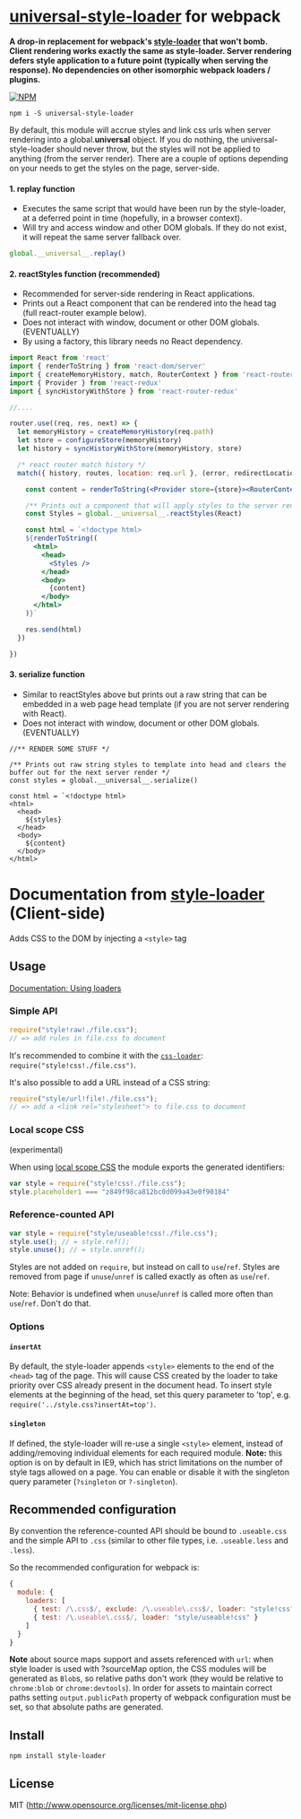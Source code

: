 # [universal-style-loader](https://npmjs.com/package/universal-style-loader) for webpack

**A drop-in replacement for webpack's [style-loader](https://npmjs.com/package/style-loader) that won't bomb. Client rendering works exactly the same as style-loader. Server rendering defers style application to a future point (typically when serving the response). No dependencies on other isomorphic webpack loaders / plugins.**


[![NPM](https://nodei.co/npm/universal-style-loader.png?stars=true&downloads=true)](https://nodei.co/npm/universal-style-loader/)


`npm i -S universal-style-loader`

By default, this module will accrue styles and link css urls when server rendering into a global.__universal__ object. If you do nothing, the universal-style-loader should never throw, but the styles will not be applied to anything (from the server render). There are a couple of options depending on your needs to get the styles on the page, server-side.


#### 1. replay function

* Executes the same script that would have been run by the style-loader, at a deferred point in time (hopefully, in a browser context).
* Will try and access window and other DOM globals. If they do not exist, it will repeat the same server fallback over.

```js
global.__universal__.replay()
```

#### 2. reactStyles function (recommended)

* Recommended for server-side rendering in React applications.
* Prints out a <Styles /> React component that can be rendered into the head tag (full react-router example below).
* Does not interact with window, document or other DOM globals. (EVENTUALLY)
* By using a factory, this library needs no React dependency.

```jsx
import React from 'react'
import { renderToString } from 'react-dom/server'
import { createMemoryHistory, match, RouterContext } from 'react-router'
import { Provider } from 'react-redux'
import { syncHistoryWithStore } from 'react-router-redux'

//....

router.use((req, res, next) => {
  let memoryHistory = createMemoryHistory(req.path)
  let store = configureStore(memoryHistory)
  let history = syncHistoryWithStore(memoryHistory, store)

  /* react router match history */
  match({ history, routes, location: req.url }, (error, redirectLocation, renderProps) => {

    const content = renderToString(<Provider store={store}><RouterContext {...renderProps} /></Provider>)

    /** Prints out a component that will apply styles to the server render and clears the buffer out for the next server render */
    const Styles = global.__universal__.reactStyles(React)

    const html = `<!doctype html>
    ${renderToString((
      <html>
        <head>
          <Styles />
        </head>
        <body>
          {content}
        </body>
      </html>
    )}`

    res.send(html)
  })

})
```

#### 3. serialize function

* Similar to reactStyles above but prints out a raw string that can be embedded in a web page head template (if you are not server rendering with React).
* Does not interact with window, document or other DOM globals. (EVENTUALLY)

```
//** RENDER SOME STUFF */

/** Prints out raw string styles to template into head and clears the buffer out for the next server render */
const styles = global.__universal__.serialize()

const html = `<!doctype html>
<html>
  <head>
    ${styles}
  </head>
  <body>
    ${content}
  </body>
</html>
```



# Documentation from [style-loader](https://npmjs.com/package/style-loader) (Client-side)


Adds CSS to the DOM by injecting a `<style>` tag

## Usage

[Documentation: Using loaders](http://webpack.github.io/docs/using-loaders.html)

### Simple API

``` javascript
require("style!raw!./file.css");
// => add rules in file.css to document
```

It's recommended to combine it with the [`css-loader`](https://github.com/webpack/css-loader): `require("style!css!./file.css")`.

It's also possible to add a URL instead of a CSS string:

``` javascript
require("style/url!file!./file.css");
// => add a <link rel="stylesheet"> to file.css to document
```

### Local scope CSS

(experimental)

When using [local scope CSS](https://github.com/webpack/css-loader#local-scope) the module exports the generated identifiers:

``` javascript
var style = require("style!css!./file.css");
style.placeholder1 === "z849f98ca812bc0d099a43e0f90184"
```

### Reference-counted API

``` javascript
var style = require("style/useable!css!./file.css");
style.use(); // = style.ref();
style.unuse(); // = style.unref();
```

Styles are not added on `require`, but instead on call to `use`/`ref`. Styles are removed from page if `unuse`/`unref` is called exactly as often as `use`/`ref`.

Note: Behavior is undefined when `unuse`/`unref` is called more often than `use`/`ref`. Don't do that.

### Options

#### `insertAt`

By default, the style-loader appends `<style>` elements to the end of the `<head>` tag of the page. This will cause CSS created by the loader to take priority over CSS already present in the document head. To insert style elements at the beginning of the head, set this query parameter to 'top', e.g. `require('../style.css?insertAt=top')`.

#### `singleton`

If defined, the style-loader will re-use a single `<style>` element, instead of adding/removing individual elements for each required module. **Note:** this option is on by default in IE9, which has strict limitations on the number of style tags allowed on a page. You can enable or disable it with the singleton query parameter (`?singleton` or `?-singleton`).

## Recommended configuration

By convention the reference-counted API should be bound to `.useable.css` and the simple API to `.css` (similar to other file types, i.e. `.useable.less` and `.less`).

So the recommended configuration for webpack is:

``` javascript
{
  module: {
    loaders: [
      { test: /\.css$/, exclude: /\.useable\.css$/, loader: "style!css" },
      { test: /\.useable\.css$/, loader: "style/useable!css" }
    ]
  }
}
```

**Note** about source maps support and assets referenced with `url`: when style loader is used with ?sourceMap option, the CSS modules will be generated as `Blob`s, so relative paths don't work (they would be relative to `chrome:blob` or `chrome:devtools`). In order for assets to maintain correct paths setting `output.publicPath` property of webpack configuration must be set, so that absolute paths are generated.

## Install

```
npm install style-loader
```

## License

MIT (http://www.opensource.org/licenses/mit-license.php)
